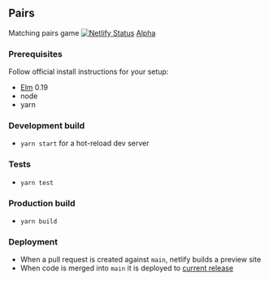 ## Pairs
Matching pairs game
[![Netlify Status](https://api.netlify.com/api/v1/badges/61ad2eba-b06c-437b-9f3e-87955bda141d/deploy-status)](https://app.netlify.com/sites/darts-pairs/deploys)
[Alpha](https://darts-pairs.netlify.app)


### Prerequisites
Follow official install instructions for your setup:
- [Elm](http://elm-lang.org/) 0.19
- node
- yarn

### Development build
- `yarn start` for a hot-reload dev server

### Tests
- `yarn test`

### Production build
- `yarn build`

### Deployment
- When a pull request is created against `main`, netlify builds a preview site
- When code is merged into `main` it is deployed to [current release](https://darts-pairs.netlify.app)

